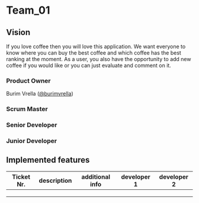 # Team_01
  
## Vision

If you love coffee then you will love this application. We want everyone to know where you can buy the best coffee and which coffee has the best ranking at the moment. As a user, you also have the opportunity to add new coffee if you would like or you can just evaluate and comment on it.

### Product Owner 
Burim Vrella ([@burimvrella](https://github.com/burimvrella))

### Scrum Master
### Senior Developer
### Junior Developer


## Implemented features

| Ticket Nr. | description | additional info | developer 1 | developer 2 |
|---|---|---|---|---|
|   |   |   |   |   |
|   |   |   |   |   |
|   |   |   |   |   |
